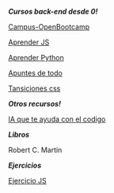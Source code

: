 ***Cursos back-end desde 0!***

[Campus-OpenBootcamp](https://campus.open-bootcamp.com)

[Aprender JS](https://aprendejavascript.dev)

[Aprender Python](https://www.minigen.io/courses/aprende-a-programar-con-python-desde-cero-edicion-2021-2022)

[Apuntes de todo](https://midu.link/majo)

[Tansiciones css](https://www.transition.style)

***Otros recursos!***

[IA que te ayuda con el codigo](https://beta.openai.com/playground)

***Libros***

Robert C. Martin

***Ejercicios***

[Ejercicio JS](https://www.tiktok.com/@midudev/video/7138050580148243718?is_copy_url=1&is_from_webapp=v1&lang=es)
